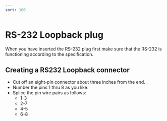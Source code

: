 ```yaml
---
sort: 100
---
```


# RS-232 Loopback plug

When you have inserted the RS-232 plug first make sure that the RS-232 is functioning according to the specification.

## Creating a RS232 Loopback connector

- Cut off an eight-pin connector about three inches from the end.
- Number the pins 1 thru 8 as you like.
- Splice the pin wire pairs as follows:
  - 1-3
  - 2-7
  - 4-5
  - 6-8
